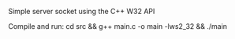 Simple server socket using the C++ W32 API

Compile and run: cd src && g++ main.c -o main -lws2_32 && ./main
